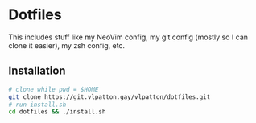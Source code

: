 # Dotfiles
This includes stuff like my NeoVim config, my git config (mostly so I can clone it easier), my zsh config, etc.
## Installation
```bash
# clone while pwd = $HOME
git clone https://git.vlpatton.gay/vlpatton/dotfiles.git
# run install.sh
cd dotfiles && ./install.sh
```
